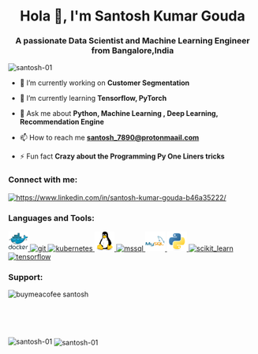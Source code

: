 <h1 align="center">Hola 👋, I'm Santosh Kumar Gouda</h1>
<h3 align="center">A passionate Data Scientist and Machine Learning Engineer from Bangalore,India</h3>

<p align="left"> <img src="https://komarev.com/ghpvc/?username=santosh-01&label=Profile%20views&color=0e75b6&style=flat" alt="santosh-01" /> </p>

- 🔭 I’m currently working on **Customer Segmentation**

- 🌱 I’m currently learning **Tensorflow, PyTorch**

- 💬 Ask me about **Python, Machine Learning , Deep Learning, Recommendation Engine**

- 📫 How to reach me **santosh_7890@protonmaail.com**

- ⚡ Fun fact **Crazy about the Programming Py One Liners tricks**

<h3 align="left">Connect with me:</h3>
<p align="left">
<a href="https://linkedin.com/in/https://www.linkedin.com/in/santosh-kumar-gouda-b46a35222/" target="blank"><img align="center" src="https://raw.githubusercontent.com/rahuldkjain/github-profile-readme-generator/master/src/images/icons/Social/linked-in-alt.svg" alt="https://www.linkedin.com/in/santosh-kumar-gouda-b46a35222/" height="30" width="40" /></a>
</p>

<h3 align="left">Languages and Tools:</h3>
<p align="left"> <a href="https://www.docker.com/" target="_blank"> <img src="https://raw.githubusercontent.com/devicons/devicon/master/icons/docker/docker-original-wordmark.svg" alt="docker" width="40" height="40"/> </a> <a href="https://git-scm.com/" target="_blank"> <img src="https://www.vectorlogo.zone/logos/git-scm/git-scm-icon.svg" alt="git" width="40" height="40"/> </a> <a href="https://kubernetes.io" target="_blank"> <img src="https://www.vectorlogo.zone/logos/kubernetes/kubernetes-icon.svg" alt="kubernetes" width="40" height="40"/> </a> <a href="https://www.linux.org/" target="_blank"> <img src="https://raw.githubusercontent.com/devicons/devicon/master/icons/linux/linux-original.svg" alt="linux" width="40" height="40"/> </a> <a href="https://www.microsoft.com/en-us/sql-server" target="_blank"> <img src="https://www.svgrepo.com/show/303229/microsoft-sql-server-logo.svg" alt="mssql" width="40" height="40"/> </a> <a href="https://www.mysql.com/" target="_blank"> <img src="https://raw.githubusercontent.com/devicons/devicon/master/icons/mysql/mysql-original-wordmark.svg" alt="mysql" width="40" height="40"/> </a> <a href="https://www.python.org" target="_blank"> <img src="https://raw.githubusercontent.com/devicons/devicon/master/icons/python/python-original.svg" alt="python" width="40" height="40"/> </a> <a href="https://scikit-learn.org/" target="_blank"> <img src="https://upload.wikimedia.org/wikipedia/commons/0/05/Scikit_learn_logo_small.svg" alt="scikit_learn" width="40" height="40"/> </a> <a href="https://www.tensorflow.org" target="_blank"> <img src="https://www.vectorlogo.zone/logos/tensorflow/tensorflow-icon.svg" alt="tensorflow" width="40" height="40"/> </a> </p>

<h3 align="left">Support:</h3>
<p><a href="https://www.buymeacoffee.com/buymeacofee santosh"> <img align="left" src="https://cdn.buymeacoffee.com/buttons/v2/default-yellow.png" height="50" width="210" alt="buymeacofee santosh" /></a></p><br><br>

<br><br><p><img align="left" src="https://github-readme-stats.vercel.app/api/top-langs?username=santosh-01&show_icons=true&locale=en&layout=compact" alt="santosh-01" /></p>

<p>&nbsp;<img align="center" src="https://github-readme-stats.vercel.app/api?username=santosh-01&show_icons=true&locale=en" alt="santosh-01" /></p>

